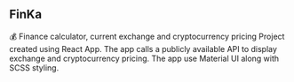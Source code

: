 ## FinKa

💰 Finance calculator, current exchange and cryptocurrency pricing
Project created using React App. The app calls a publicly available API to display exchange and cryptocurrency pricing. The app use Material UI along with SCSS styling.
